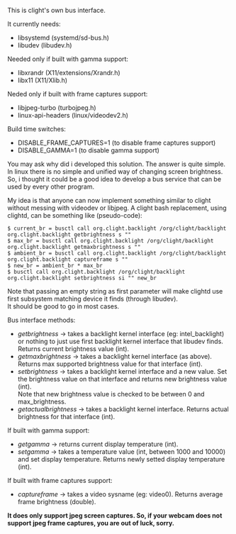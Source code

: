 This is clight's own bus interface. 

It currently needs:  
* libsystemd (systemd/sd-bus.h)
* libudev (libudev.h)

Needed only if built with gamma support:  
* libxrandr (X11/extensions/Xrandr.h)
* libx11 (X11/Xlib.h)

Neded only if built with frame captures support:  
* libjpeg-turbo (turbojpeg.h)
* linux-api-headers (linux/videodev2.h)

Build time switches:  
* DISABLE_FRAME_CAPTURES=1 (to disable frame captures support)
* DISABLE_GAMMA=1 (to disable gamma support)

You may ask why did i developed this solution. The answer is quite simple.  
In linux there is no simple and unified way of changing screen brightness.  
So, i thought it could be a good idea to develop a bus service that can be used by every other program.

My idea is that anyone can now implement something similar to clight without messing with videodev or libjpeg.
A clight bash replacement, using clightd, can be something like (pseudo-code):  

    $ current_br = busctl call org.clight.backlight /org/clight/backlight org.clight.backlight getbrightness s ""
    $ max_br = busctl call org.clight.backlight /org/clight/backlight org.clight.backlight getmaxbrightness s ""
    $ ambient_br = busctl call org.clight.backlight /org/clight/backlight org.clight.backlight captureframe s ""
    $ new_br = ambient_br * max_br
    $ busctl call org.clight.backlight /org/clight/backlight org.clight.backlight setbrightness si "" new_br
    
Note that passing an empty string as first parameter will make clightd use first subsystem matching device it finds (through libudev).  
It should be good to go in most cases.  

Bus interface methods:  
* *getbrightness* -> takes a backlight kernel interface (eg: intel_backlight) or nothing to just use first backlight kernel interface that libudev finds.  
Returns current brightness value (int).
* *getmaxbrightness* -> takes a backlight kernel interface (as above). Returns max supported brightness value for that interface (int).
* *setbrightness* -> takes a backlight kernel interface and a new value. Set the brightness value on that interface and returns new brightness value (int).  
Note that new brightness value is checked to be between 0 and max_brightness.
* *getactualbrightness* -> takes a backlight kernel interface. Returns actual brightness for that interface (int).

If built with gamma support:  
* *getgamma* -> returns current display temperature (int).
* *setgamma* -> takes a temperature value (int, between 1000 and 10000) and set display temperature. Returns newly setted display temperature (int).

If built with frame captures support:  
* *captureframe* -> takes a video sysname (eg: video0). Returns average frame brightness (double).


**It does only support jpeg screen captures. So, if your webcam does not support jpeg frame captures, you are out of luck, sorry.**
